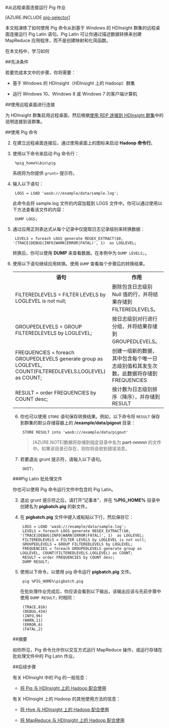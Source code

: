 <properties
   pageTitle="在 HDInsight 中将 Pig 与远程桌面配合使用 | Azure"
   description="了解如何使用 Pig 命令从到基于 Windows 的 HDInsight Hadoop 群集的远程桌面连接运行 Pig Latin 语句。"
   services="hdinsight"
   documentationCenter=""
   authors="Blackmist"
   manager="paulettm"
   editor="cgronlun"
	tags="azure-portal"/>

<tags
	ms.service="hdinsight"
	ms.date="02/05/2016"
	wacn.date="01/14/2016"/>

#从远程桌面连接运行 Pig 作业

[AZURE.INCLUDE [pig-selector](../includes/hdinsight-selector-use-pig.md)]

本文档演练了如何使用 Pig 命令从到基于 Windows 的 HDInsight 群集的远程桌面连接运行 Pig Latin 语句。Pig Latin 可让你通过描述数据转换来创建 MapReduce 应用程序，而不是创建映射和化简函数。

在本文档中，学习如何

##<a id="prereq"></a>先决条件

若要完成本文中的步骤，你将需要：

* 基于 Windows 的 HDInsight（HDInsight 上的 Hadoop）群集

* 运行 Windows 10、Windows 8 或 Windows 7 的客户端计算机

##<a id="connect"></a>使用远程桌面进行连接

为 HDInsight 群集启用远程桌面，然后根据[使用 RDP 连接到 HDInsight 群集](/documentation/articles/hdinsight-administer-use-management-portal-v1#rdp)中的说明连接到该群集。

##<a id="pig"></a>使用 Pig 命令

2. 在建立远程桌面连接后，通过使用桌面上的图标来启动 **Hadoop 命令行**。

2. 使用以下命令来启动 Pig 命令行：

		%pig_home%\bin\pig

	系统将为你提供 `grunt>` 提示符。

3. 输入以下语句：

		LOGS = LOAD 'wasb:///example/data/sample.log';

	此命令会将 sample.log 文件的内容加载到 LOGS 文件中。你可以通过使用以下方法查看该文件的内容：

		DUMP LOGS;

4. 通过应用正则表达式从每个记录中仅提取日志记录级别来转换数据：

		LEVELS = foreach LOGS generate REGEX_EXTRACT($0, '(TRACE|DEBUG|INFO|WARN|ERROR|FATAL)', 1)  as LOGLEVEL;

	转换后，你可以使用 **DUMP** 来查看数据。在本例中为 `DUMP LEVELS;`。

5. 使用以下语句继续应用转换。使用 `DUMP` 查看每个步骤后的转换结果。

	<table>
<tr>
<th>语句</th><th>作用</th>
</tr>
<tr>
<td>FILTEREDLEVELS = FILTER LEVELS by LOGLEVEL is not null;</td><td>删除包含日志级别 Null 值的行，并将结果存储到 FILTEREDLEVELS。</td>
</tr>
<tr>
<td>GROUPEDLEVELS = GROUP FILTEREDLEVELS by LOGLEVEL;</td><td>按日志级别对行进行分组，并将结果存储到 GROUPEDLEVELS。</td>
</tr>
<tr>
<td>FREQUENCIES = foreach GROUPEDLEVELS generate group as LOGLEVEL, COUNT(FILTEREDLEVELS.LOGLEVEL) as COUNT;</td><td>创建一组新的数据，其中包含每个唯一日志级别值和其发生次数。此数据将存储到 FREQUENCIES</td>
</tr>
<tr>
<td>RESULT = order FREQUENCIES by COUNT desc;</td><td>按计数为日志级别排序（降序），并存储到 RESULT</td>
</tr>
</table>

6. 你也可以使用 `STORE` 语句保存转换结果。例如，以下命令将 `RESULT` 保存到群集的默认存储容器上的 **/example/data/pigout** 目录：

		STORE RESULT into 'wasb:///example/data/pigout'

	> [AZURE.NOTE]数据将存储到指定目录中名为 **part-nnnnn** 的文件中。如果该目录已存在，则你将会收到错误消息。

7. 若要退出 grunt 提示符，请输入以下语句。

		QUIT;

###Pig Latin 批处理文件

你也可以使用 Pig 命令运行文件中包含的 Pig Latin。

3. 退出 grunt 提示符之后，请打开“记事本”，并在 **%PIG_HOME%** 目录中创建名为 **pigbatch.pig** 的新文件。

4. 在 **pigbatch.pig** 文件中键入或粘贴以下行，然后保存它：

		LOGS = LOAD 'wasb:///example/data/sample.log';
		LEVELS = foreach LOGS generate REGEX_EXTRACT($0, '(TRACE|DEBUG|INFO|WARN|ERROR|FATAL)', 1)  as LOGLEVEL;
		FILTEREDLEVELS = FILTER LEVELS by LOGLEVEL is not null;
		GROUPEDLEVELS = GROUP FILTEREDLEVELS by LOGLEVEL;
		FREQUENCIES = foreach GROUPEDLEVELS generate group as LOGLEVEL, COUNT(FILTEREDLEVELS.LOGLEVEL) as COUNT;
		RESULT = order FREQUENCIES by COUNT desc;
		DUMP RESULT;

5. 使用以下命令，以使用 pig 命令运行 **pigbatch.pig** 文件。

		pig %PIG_HOME%\pigbatch.pig

	在批处理作业完成后，你应该会看到以下输出，该输出应该与先前步骤中使用 `DUMP RESULT;` 时相同：

		(TRACE,816)
		(DEBUG,434)
		(INFO,96)
		(WARN,11)
		(ERROR,6)
		(FATAL,2)

##<a id="summary"></a>摘要

如你所见，Pig 命令允许你以交互方式运行 MapReduce 操作，或运行存储在批处理文件中的 Pig Latin 作业。

##<a id="nextsteps"></a>后续步骤

有关 HDInsight 中的 Pig 的一般信息：

* [将 Pig 与 HDInsight 上的 Hadoop 配合使用](/documentation/articles/hdinsight-use-pig/)

有关 HDInsight 上的 Hadoop 的其他使用方法的信息：

* [将 Hive 与 HDInsight 上的 Hadoop 配合使用](/documentation/articles/hdinsight-use-hive/)

* [将 MapReduce 与 HDInsight 上的 Hadoop 配合使用](/documentation/articles/hdinsight-use-mapreduce/)

<!---HONumber=71-->